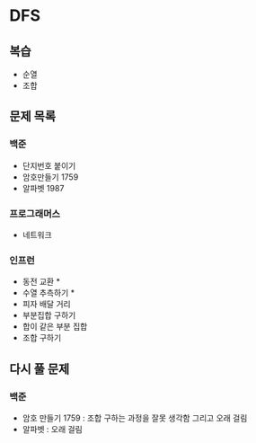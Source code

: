 # DFS

## 복습
- 순열
- 조합

## 문제 목록
### 백준
- 단지번호 붙이기 
- 암호만들기 1759
- 알파벳 1987

### 프로그래머스
- 네트워크

### 인프런
- 동전 교환 *
- 수열 추측하기 *
- 피자 배달 거리 
- 부분집합 구하기 
- 합이 같은 부분 집합 
- 조합 구하기

## 다시 풀 문제
### 백준
- 암호 만들기 1759 : 조합 구하는 과정을 잘못 생각함 그리고 오래 걸림
- 알파벳 : 오래 걸림
